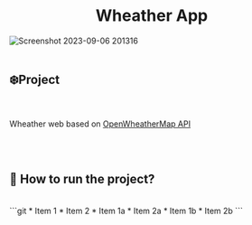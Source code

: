 <h1 align="center">Wheather App</h1>

![Screenshot 2023-09-06 201316](https://github.com/fahmiaksan/weather-app/assets/122356073/23b68cd4-c62b-44ef-94a6-b0e33599cc22)
<br>
<br>
<h2>❄️Project</h2>
<br>
<p>Wheather web based on <a href="openweathermap.org/">OpenWheatherMap API</a></p>
<br>
<br>
<h2>🚗 How to run the project?</h2>
<br>
```git
* Item 1
* Item 2
  * Item 1a
  * Item 2a
     * Item 1b
     * Item 2b
```
